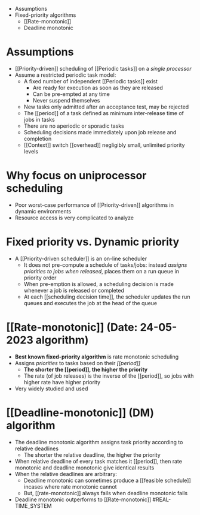 * Assumptions
* Fixed-priority algorithms
	* [[Rate-monotonic]]
	* Deadline monotonic
# Assumptions 
* [[Priority-driven]] scheduling of [[Periodic tasks]] on a *single processor*
* Assume a restricted periodic task model:
	* A fixed number of independent [[Periodic tasks]] exist
		* Are ready for execution as soon as they are released
		* Can be pre-empted at any time
		* Never suspend themselves
	* New tasks only admitted after an acceptance test, may be rejected
	* The [[period]] of a task defined as minimum inter-release time of jobs in tasks
	* There are no aperiodic or sporadic tasks
	* Scheduling decisions made immediately upon job release and completion
	* [[Context]] switch [[overhead]] negligibly small, unlimited priority levels
# Why focus on uniprocessor scheduling
* Poor worst-case performance of [[Priority-driven]] algorithms  in dynamic environments
* Resource access is very complicated to analyze
# Fixed priority vs. Dynamic priority 
* A [[Priority-driven scheduler]] is an on-line scheduler
	* It does not pre-compute a schedule of tasks/jobs: instead *assigns priorities to jobs when released*, places them on a run queue in priority order
	* When pre-emption is allowed, a scheduling decision is made whenever a job is released or completed
	* At each [[scheduling decision time]], the scheduler updates the run queues and executes the job at the head of the queue
# [[Rate-monotonic]] (Date: 24-05-2023 algorithm)
* **Best known fixed-priority algorithm** is rate monotonic scheduling
* Assigns *priorities* to tasks based on their *[[period]]*
	* **The shorter the [[period]], the higher the priority**
	* The rate (of job releases) is the inverse of the [[period]], so jobs with higher rate have  higher priority
* Very widely studied and used
# [[Deadline-monotonic]] (DM) algorithm 
* The deadline monotonic algorithm assigns task priority according to relative deadlines
	* The shorter the relative deadline, the higher the priority
* When relative deadline of every task matches it [[period]], then rate monotonic and deadline monotonic give identical results
* When the relative deadlines are arbitrary:
	* Deadline monotonic can sometimes produce a [[feasible schedule]] incases where rate monotonic cannot
	* But, [[rate-monotonic]] always fails when deadline monotonic fails
* Deadline monotonic outperforms to [[Rate-monotonic]] 
#REAL-TIME_SYSTEM 